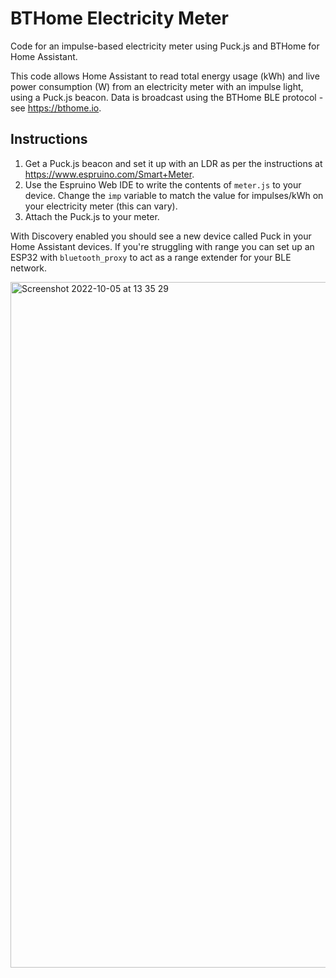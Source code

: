 # BTHome Electricity Meter
Code for an impulse-based electricity meter using Puck.js and BTHome for Home Assistant.

This code allows Home Assistant to read total energy usage (kWh) and live power consumption (W) from an electricity meter with an impulse light, using a Puck.js beacon.
Data is broadcast using the BTHome BLE protocol - see https://bthome.io.

## Instructions

1. Get a Puck.js beacon and set it up with an LDR as per the instructions at https://www.espruino.com/Smart+Meter.
2. Use the Espruino Web IDE to write the contents of `meter.js` to your device. Change the `imp` variable to match the value for impulses/kWh on your electricity meter (this can vary).
3. Attach the Puck.js to your meter.

With Discovery enabled you should see a new device called Puck in your Home Assistant devices. If you're struggling with range you can set up an ESP32 with `bluetooth_proxy` to act as a range extender for your BLE network.

<img width="1097" alt="Screenshot 2022-10-05 at 13 35 29" src="https://user-images.githubusercontent.com/47081267/194061613-def87e2e-88a2-4805-8c84-1076cbc1a149.png">
